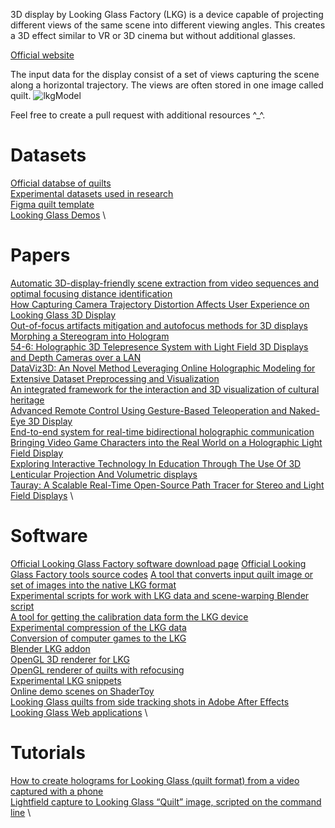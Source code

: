 3D display by Looking Glass Factory (LKG) is a device capable of projecting different views of the same scene into different viewing angles. This creates a 3D effect similar to VR or 3D cinema but without additional glasses.

[Official website](https://lookingglassfactory.com)

The input data for the display consist of a set of views capturing the scene along a horizontal trajectory. The views are often stored in one image called quilt.
![lkgModel](https://github.com/user-attachments/assets/0f92f1e9-661f-4dd5-9df2-cfb558de5a17)

Feel free to create a pull request with additional resources ^_^.

# Datasets
[Official databse of quilts](https://blocks.glass) \
[Experimental datasets used in research](https://www.fit.vut.cz/person/ichlubna/public/random/index.php?section=research#:~:text=Acceleration%20on%20GPU-,3D%20displays,-The%20research%20regarding) \
[Figma quilt template](https://www.figma.com/community/file/1269893384576901841/looking-glass-display-quilt-templates) \
[Looking Glass Demos](https://scanned-reality.com/demo_looking_glass) \

# Papers
[Automatic 3D-display-friendly scene extraction from video sequences and optimal focusing distance identification](https://link.springer.com/article/10.1007/s11042-024-18573-6) \
[How Capturing Camera Trajectory Distortion Affects User Experience on Looking Glass 3D Display](https://link.springer.com/article/10.1007/s11042-023-16350-5) \
[Out-of-focus artifacts mitigation and autofocus methods for 3D displays](https://doi.org/10.1016/j.visinf.2024.12.001) \
[Morphing a Stereogram into Hologram](https://arxiv.org/pdf/1905.01727) \
[54-6: Holographic 3D Telepresence System with Light Field 3D Displays and Depth Cameras over a LAN](https://sid.onlinelibrary.wiley.com/doi/abs/10.1002/sdtp.14794) \
[DataViz3D: An Novel Method Leveraging Online Holographic Modeling for Extensive Dataset Preprocessing and Visualization](https://arxiv.org/abs/2401.10416) \
[An integrated framework for the interaction and 3D visualization of cultural heritage](https://link.springer.com/article/10.1007/s11042-023-14341-0) \
[Advanced Remote Control Using Gesture-Based Teleoperation and Naked-Eye 3D Display](https://www.iroboticsjournal.org/index.php/irobotics/article/view/148) \
[End-to-end system for real-time bidirectional holographic communication](https://www.spiedigitallibrary.org/conference-proceedings-of-spie/13034/1303404/End-to-end-system-for-real-time-bidirectional-holographic-communication/10.1117/12.3013045.full) \
[Bringing Video Game Characters into the Real World on a Holographic Light Field Display](https://dl.acm.org/doi/abs/10.1145/3308532.3329423) \
[Exploring Interactive Technology In Education Through The Use Of 3D Lenticular Projection And Volumetric displays](https://rshare.library.torontomu.ca/articles/thesis/Exploring_Interactive_Technology_In_Education_Through_The_Use_Of_3D_Lenticular_Particular_Projection_And_Volumetric_displays/14648649/files/28128867.pdf) \
[Tauray: A Scalable Real-Time Open-Source Path Tracer for Stereo and Light Field Displays](https://dl.acm.org/doi/abs/10.1145/3550340.3564225) \

# Software
[Official Looking Glass Factory software download page](https://lookingglassfactory.com/software)
[Official Looking Glass Factory tools source codes](https://github.com/Looking-Glass/Welcome)
[A tool that converts input quilt image or set of images into the native LKG format](https://github.com/ichlubna/quiltToNative) \
[Experimental scripts for work with LKG data and scene-warping Blender script](https://github.com/ichlubna/lkg) \
[A tool for getting the calibration data form the LKG device](https://github.com/ichlubna/getLKGCalibration) \
[Experimental compression of the LKG data](https://github.com/ichlubna/lkgCompression) \
[Conversion of computer games to the LKG](https://github.com/jbienz/ReGlass/) \
[Blender LKG addon](https://github.com/regcs/AliceLG) \
[OpenGL 3D renderer for LKG](https://github.com/dormon/3DApps/blob/master/src/renderHoloApps.cpp) \
[OpenGL renderer of quilts with refocusing](https://github.com/dormon/3DApps/blob/master/src/renderHoloFocus.cpp) \
[Experimental LKG snippets](https://github.com/lonetech/LookingGlass/tree/master) \
[Online demo scenes on ShaderToy](https://www.shadertoy.com/results?query=looking+glass) \
[Looking Glass quilts from side tracking shots in Adobe After Effects](https://github.com/JuanIrache/looking-glass-after-effects) \
[Looking Glass Web applications](https://stereo.jpn.org/lkg/indexe.html) \

# Tutorials
[How to create holograms for Looking Glass (quilt format) from a video captured with a phone](https://volurama.com/howto_create_looking_glass_quilt.html) \
[Lightfield capture to Looking Glass “Quilt” image, scripted on the command line](https://www.summet.com/blog/2022/08/16/lightfield-capture-to-looking-glass-quilt-image-scripted-on-the-command-line/) \
